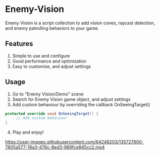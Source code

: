 # Enemy-Vision
 Enemy Vision is a script collection to add vision cones, raycast detection, and enemy patrolling behaviors to your game.
 
## Features
1. Simple to use and configure
2. Good performance and optimization
3. Easy to customise, and adjust settings

## Usage
1. Go to "Enemy Vision/Demo" scene
2. Search for Enemy Vision game object, and adjust settings
3. Add custom behaviour by overriding the callback OnSeeingTarget()
```cs
protected override void OnSeeingTarget() {
     // Add custom behaviour
}
```
4. Play and enjoy!
 
https://user-images.githubusercontent.com/64248203/135727600-7805a577-16a3-476c-8ed3-989fce845cc2.mp4

